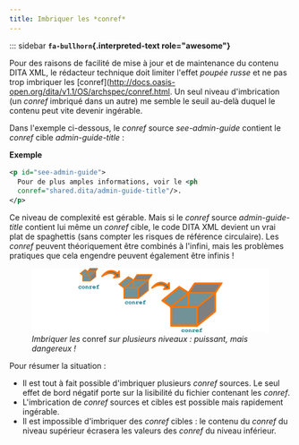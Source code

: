 ```yaml
---
title: Imbriquer les *conref*
---
```


::: sidebar
**`fa-bullhorn`{.interpreted-text role="awesome"}**

Pour des raisons de facilité de mise à jour et de maintenance du contenu
DITA XML, le rédacteur technique doit limiter l'effet *poupée russe* et
ne pas trop imbriquer les
\[conref\](<http://docs.oasis-open.org/dita/v1.1/OS/archspec/conref.html>.
Un seul niveau d'imbrication (un *conref* imbriqué dans un autre) me
semble le seuil au-delà duquel le contenu peut vite devenir ingérable.


Dans l'exemple ci-dessous, le *conref* source *see-admin-guide*
contient le *conref* cible *admin-guide-title* :

**Exemple**

``` xml
<p id="see-admin-guide">
  Pour de plus amples informations, voir le <ph
  conref="shared.dita/admin-guide-title"/>.
</p>
```

Ce niveau de complexité est gérable. Mais si le *conref* source
*admin-guide-title* contient lui même un *conref* cible, le code DITA
XML devient un vrai plat de spaghettis (sans compter les risques de
référence circulaire). Les *conref* peuvent théoriquement être combinés
à l'infini, mais les problèmes pratiques que cela engendre peuvent
également être infinis !

<figure>
<img src="graphics/imbriquer-conref.svg"
alt="graphics/imbriquer-conref.svg" />
<figcaption><em>Imbriquer les</em> conref <em>sur plusieurs niveaux :
puissant, mais dangereux !</em></figcaption>
</figure>

Pour résumer la situation :

-   Il est tout à fait possible d'imbriquer plusieurs *conref* sources.
    Le seul effet de bord négatif porte sur la lisibilité du fichier
    contenant les *conref*.
-   L'imbrication de *conref* sources et cibles est possible mais
    rapidement ingérable.
-   Il est impossible d'imbriquer des *conref* cibles : le contenu du
    *conref* du niveau supérieur écrasera les valeurs des *conref* du
    niveau inférieur.
